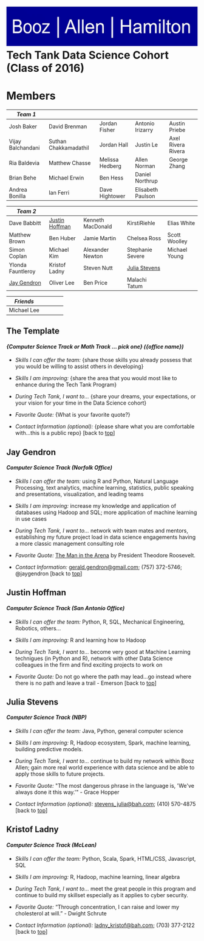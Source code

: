 ![Booz Allen Hamilton Logo](images/boozallenlogo.jpg) 
Tech Tank Data Science Cohort (Class of 2016)
================

# Members

|*Team 1* |  |  |  |  |
| ---- | ---- | ---- | ---- | ---- |
|  Josh Baker  |  David Brenman  |  Jordan Fisher  |  Antonio Irizarry  |  Austin Priebe  |
|  Vijay Balchandani  |  Suthan Chakkamadathil  |  Jordan Hall  |  Justin Le  |  Axel Rivera Rivera  |
|  Ria Baldevia  |  Matthew Chasse  |  Melissa Hedberg  |  Allen Norman  |  George Zhang  |
|  Brian Behe  |  Michael Erwin  |  Ben Hess  |  Daniel Northrup  |  |
|  Andrea Bonilla  |  Ian Ferri  |  Dave Hightower  |  Elisabeth Paulson  |  |

|*Team 2* |  |  |  |  |
| ---- | ---- | ---- | ---- | ---- |
|  Dave Babbitt  |  [Justin Hoffman](#justin-hoffman)  |  Kenneth MacDonald  |  KirstiRiehle  |  Elias White  |
|  Matthew Brown  |  Ben Huber  |  Jamie Martin  |  Chelsea Ross  |  Scott Woolley  |
|  Simon Coplan  |  Michael Kim  |  Alexander Newton  |  Stephanie Severe  |  Michael Young  |
|  Ylonda Fauntleroy  |  Kristof Ladny  |  Steven Nutt  |  [Julia Stevens](#julia-stevens)  |  |
|  [Jay Gendron](#jay-gendron)  |  Oliver Lee  |  Ben Price  |  Malachi Tatum  |  |

|*Friends* |  |  |  |  |
| ---- | ---- | ---- | ---- | ---- |
|  Michael Lee  |    |    |    |    |

## The Template
#### _{Computer Science Track or Math Track ... pick one} ({office name})_
* _Skills I can offer the team:_ {share those skills you already possess that you would be willing to assist others in developing}

* _Skills I am improving:_ {share the area that you would most like to enhance during the Tech Tank Program}

* _During Tech Tank, I want to..._ {share your dreams, your expectations, or your vision for your time in the Data Science cohort}

* _Favorite Quote:_ {What is your favorite quote?} 

* _Contact Information (optional):_ {please share what you are comfortable with...this is a public repo} [back to [top](#members)]

## Jay Gendron
#### _Computer Science Track (Norfolk Office)_

* _Skills I can offer the team:_ using R and Python, Natural Language Processing, text analytics, machine learning, statistics, public speaking and presentations, visualization, and leading teams

* _Skills I am improving:_ increase my knowledge and application of databases using Hadoop and SQL; more application of machine learning in use cases

* _During Tech Tank, I want to..._ network with team mates and mentors, establishing my future project load in data science engagements having a more classic management consulting role

* _Favorite Quote:_ [The Man in the Arena](images/the-man-in-the-arena.jpg) by President Theodore Roosevelt.  

* _Contact Information:_ gerald.gendron@gmail.com; (757) 372-5746; @jaygendron [back to [top](#members)]

## Justin Hoffman
#### _Computer Science Track (San Antonio Office)_
* _Skills I can offer the team:_ Python, R, SQL, Mechanical Engineering, Robotics, others...

* _Skills I am improving:_ R and learning how to Hadoop

* _During Tech Tank, I want to..._ become very good at Machine Learning technigues (in Python and R), network with other Data Science colleagues in the firm and find exciting projects to work on

* _Favorite Quote:_  Do not go where the path may lead...go instead where there is no path and leave a trail - Emerson [back to [top](#members)]

## Julia Stevens
#### _Computer Science Track (NBP)_
* _Skills I can offer the team:_ Java, Python, general computer science

* _Skills I am improving:_ R, Hadoop ecosystem, Spark, machine learning, building predictive models. 

* _During Tech Tank, I want to..._ continue to build my network within Booz Allen; gain more real world experience with data science and be able to apply those skills to future projects.

* _Favorite Quote:_ "The most dangerous phrase in the language is, 'We've always done it this way.'" - Grace Hopper 

* _Contact Information (optional):_ stevens_julia@bah.com; (410) 570-4875 [back to [top](#members)]

## Kristof Ladny
#### _Computer Science Track (McLean)_
* _Skills I can offer the team:_ Python, Scala, Spark, HTML/CSS, Javascript, SQL

* _Skills I am improving:_ R, Hadoop, machine learning, linear algebra 

* _During Tech Tank, I want to..._ meet the great people in this program and continue to build my skillset especially as it applies to cyber security.

* _Favorite Quote:_ “Through concentration, I can raise and lower my cholesterol at will.” - Dwight Schrute

* _Contact Information (optional):_ ladny_kristof@bah.com; (703) 377-2122 [back to [top](#members)]
